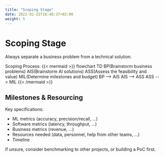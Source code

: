 ```yaml
---
title: "Scoping Stage"
date: 2022-02-25T16:48:37+03:00
weight: 5
---
```


# Scoping Stage

Always separate a business problem from a technical solution.

Scoping Process:
{{< mermaid >}}
flowchart TD
BP(Brainstorm business problems)
AIS(Brainstorm AI solutions)
ASS(Assess the feasibility and value)
MIL(Determine milestones and budget)
BP --> AIS
AIS --> ASS
ASS --> MIL
{{< /mermaid >}}

## Milestones & Resourcing

Key specifications:
- ML metrics (accuracy, precision/recall, ...)
- Software metrics (latency, throughput, ...)
- Business metrics (revenue, ...)
- Resources needed (data, personnel, help from other teams, ...)
- Timeline

If unsure, consider benchmarking to other projects, or building a PoC first.
